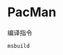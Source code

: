 <!--
 * @Author: SMagic
 * @Date: 2021-05-11 20:34:58
 * @LastEditors: SMagic
 * @LastEditTime: 2021-06-17 21:15:23
-->
# PacMan

编译指令
```
msbuild
```